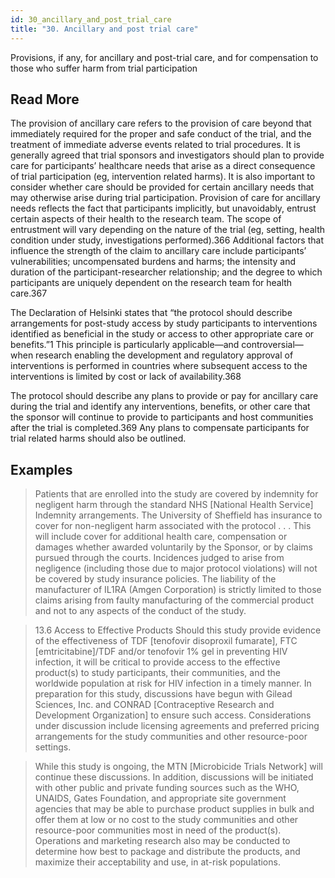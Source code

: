 ```yaml
---
id: 30_ancillary_and_post_trial_care
title: "30. Ancillary and post trial care"
---
```

Provisions, if any, for ancillary and post-trial care, and for compensation to those who suffer harm from trial participation

## Read More

The provision of ancillary care refers to the provision of care beyond that immediately required for the proper and safe conduct of the trial, and the treatment of immediate adverse events related to trial procedures. It is generally agreed that trial sponsors and investigators should plan to provide care for participants’ healthcare needs that arise as a direct consequence of trial participation (eg, intervention related harms). It is also important to consider whether care should be provided for certain ancillary needs that may otherwise arise during trial participation. Provision of care for ancillary needs reflects the fact that participants implicitly, but unavoidably, entrust certain aspects of their health to the research team. The scope of entrustment will vary depending on the nature of the trial (eg, setting, health condition under study, investigations performed).366 Additional factors that influence the strength of the claim to ancillary care include participants’ vulnerabilities; uncompensated burdens and harms; the intensity and duration of the participant-researcher relationship; and the degree to which participants are uniquely dependent on the research team for health care.367

The Declaration of Helsinki states that “the protocol should describe arrangements for post-study access by study participants to interventions identified as beneficial in the study or access to other appropriate care or benefits.”1 This principle is particularly applicable—and controversial—when research enabling the development and regulatory approval of interventions is performed in countries where subsequent access to the interventions is limited by cost or lack of availability.368

The protocol should describe any plans to provide or pay for ancillary care during the trial and identify any interventions, benefits, or other care that the sponsor will continue to provide to participants and host communities after the trial is completed.369 Any plans to compensate participants for trial related harms should also be outlined.

## Examples

> Patients that are enrolled into the study are covered by indemnity for negligent harm through the standard NHS [National Health Service] Indemnity arrangements. The University of Sheffield has insurance to cover for non-negligent harm associated with the protocol . . . This will include cover for additional health care, compensation or damages whether awarded voluntarily by the Sponsor, or by claims pursued through the courts. Incidences judged to arise from negligence (including those due to major protocol violations) will not be covered by study insurance policies. The liability of the manufacturer of IL1RA (Amgen Corporation) is strictly limited to those claims arising from faulty manufacturing of the commercial product and not to any aspects of the conduct of the study.

> 13.6 Access to Effective Products
Should this study provide evidence of the effectiveness of TDF [tenofovir disoproxil fumarate], FTC [emtricitabine]/TDF and/or tenofovir 1% gel in preventing HIV infection, it will be critical to provide access to the effective product(s) to study participants, their communities, and the worldwide population at risk for HIV infection in a timely manner. In preparation for this study, discussions have begun with Gilead Sciences, Inc. and CONRAD [Contraceptive Research and Development Organization] to ensure such access. Considerations under discussion include licensing agreements and preferred pricing arrangements for the study communities and other resource-poor settings.

> While this study is ongoing, the MTN [Microbicide Trials Network] will continue these discussions. In addition, discussions will be initiated with other public and private funding sources such as the WHO, UNAIDS, Gates Foundation, and appropriate site government agencies that may be able to purchase product supplies in bulk and offer them at low or no cost to the study communities and other resource-poor communities most in need of the product(s). Operations and marketing research also may be conducted to determine how best to package and distribute the products, and maximize their acceptability and use, in at-risk populations.